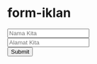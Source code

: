 # form-iklan
<form action="#" method="post">
 <input type="text" name="nama" placeholder="Nama Kita"></input><br/>
 <input type="text" name="alamat" placeholder="Alamat Kita"></input><br/>
 <input type="submit" name="submit" value="Submit"></input>
</form>
